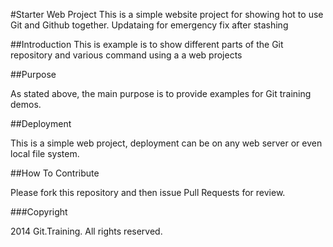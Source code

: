 #Starter Web Project
This is a simple website project for showing hot to use Git and Github together.
Updataing for emergency fix after stashing

##Introduction
This is example is to show different parts of the Git repository and various command using a a web projects

##Purpose

As stated above, the main purpose is to provide examples for Git training demos.

##Deployment

This is a simple web project, deployment can be on any web server or even local file system.

##How To Contribute

Please fork this repository and then issue Pull Requests for review.

###Copyright 

2014 Git.Training. All rights reserved.
